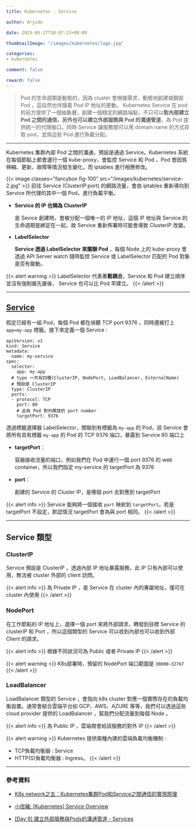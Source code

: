 ```yaml
---
title: Kubernetes - Service

author: Aryido

date: 2023-05-27T10:07:23+08:00

thumbnailImage: "/images/kubernetes/logo.jpg"

categories:
- kubernetes

comment: false

reward: false
---
```

<!--BODY-->
> Pod 的生命週期是動態的，因為 cluster 會根據需求，動態地創建或銷毀 Pod ，這自然也伴隨着 Pod IP 地址的更動。 Kubernetes Service 在 pod 的前方提供了一個抽象層，創建一個穩定的網路端點，不只可以**對內部建立 Pod 之間的通信，另外也可以建立外部服務與 Pod 的溝通管道**，為 Pod 提供統一的代理接口。同時 Service 讓服務間可以用 domain name 的方式存取 pod，並爲這些 Pod 進行負載分配。

<!--more-->

---

Kubernetes 集群內部 Pod 之間的溝通，預設是通過 Service。Kubernetes 系統在每個節點上都會運行一個 kube-proxy，會監控 Service 和 Pod ，Pod 會因爲伸縮、更新、故障等情況發生變化，而 iptables 進行相應修改。

{{< image classes="fancybox fig-100" src="/images/kubernetes/service-2.jpg" >}}
前往 Service (ClusterIP:port) 的網路流量，會由 iptables 重新導向到 Service 所代理的其中一個 Pod，進行負載平衡。
- **Service 的 IP 也稱為 ClusterIP**

  是 Sevice 創建時，會被分配一個唯一的 IP 地址，這個 IP 地址與 Service 的生命週期是綁定在一起，故 Service 重新佈署時可能會導致 ClusterIP 改變。

- **LabelSelector**

  **Service 透過 LabelSelector 來關聯 Pod** ，每個 Node 上的 kube-proxy 會透過 API Server watch 隨時監控 Service 或 LabelSelector 匹配的 Pod 對象是否有變動。

{{< alert warning >}}
LabelSelector 代表著**鬆耦合**，Service 和 Pod 建立順序並沒有強制誰先誰後， Service 也可以比 Pod 早建立。
{{< /alert >}}


---

## [Service](https://kubernetes.io/docs/concepts/services-networking/service/)

假定已經有一組 Pod，每個 Pod 都在偵聽 TCP port 9376 ，同時還被打上 ```app=my-app``` 標籤。接下來定義一個 Service :

```
apiVersion: v1
kind: Service
metadata:
  name: my-service
spec:
  selector:
    app: my-app
  # type 一共有四種(ClusterIP, NodePort, LoadBalancer, ExternalName)
  # 預設是 ClusterIP
  type: ClusterIP
  ports:
  - protocol: TCP
    port: 80
    # 此為 Pod 對外開放的 port number
    targetPort: 9376
```

透過標籤選擇器 LabelSelector，關聯到有標籤為 ```my-app``` 的 Pod，該 Service 會將所有具有標籤 ```my-app``` 的 Pod 的 TCP 9376 端口，暴露到 Service 80 端口上
- **targetPort**：

  容器接收流量的端口，例如我們在 Pod 中運行一個 port 9376 的 web container，所以我們指定 my-service 的 targetPort 為 9376
- **port**：

  創建的 Service 的 Cluster IP，是哪個 port 去對應到 targetPort

{{< alert info >}}
Service 能夠將一個接收 ```port``` 映射到 ```targetPort```。若是 targetPort 不設定，默認情況 targetPort 會為與 port 相同。
{{< /alert >}}

---

## Service 類型

### ClusterIP
Service 預設是 ClusterIP ，透過內部 IP 地址暴露服務，此 IP 只有內部可以使用，無法被 cluster 外部的 client 訪問。

{{< alert info >}}
為 Private IP ，是 Service 在 cluster 內的專屬地址，僅可在 cluster 內使用
{{< /alert >}}

### NodePort
在工作節點的 IP 地址上，選擇一個 port 來將外部請求，轉發到目標 Service 的 clusterIP 和 Port ，所以這個類型的 Service 可以收到內部也可以收到外部 Client 的請求。

{{< alert info >}}
根據不同狀況可為 Public 或者 Private IP
{{< /alert >}}


{{< alert warning >}}
K8s部署時，預留的 NodePort 端口範圍是  ```30000~32767```
{{< /alert >}}

### LoadBalancer
LoadBalancer 類型的 Service ，會指向 k8s cluster 對應一個實際存在的負載均衡設置。通常會結合雲端平台如 GCP、AWS、AZURE 等等，我們可以透過這些 cloud provider 提供的 LoadBalancer ，幫我們分配流量到每個 Node 。

{{< alert info >}}
為 Public IP ，雲端商會給該服務的對外 IP
{{< /alert >}}

{{< alert warning >}}
Kubernetes 提供兩種內建的雲端負載均衡機制 :
- TCP負載均衡器 : Service
- HTTP(S)負載均衡器 : Ingress。
{{< /alert >}}

---

### 參考資料

- [K8s network之五：Kubernetes集群Pod和Service之間通信的實現原理](https://marcuseddie.github.io/2021/K8s-Network-Architecture-section-five.html)

- [小信豬: [Kubernetes] Service Overview](https://godleon.github.io/blog/Kubernetes/k8s-Service-Overview/)

- [[Day 9] 建立外部服務與Pods的溝通管道 - Services](https://ithelp.ithome.com.tw/articles/10194344)

